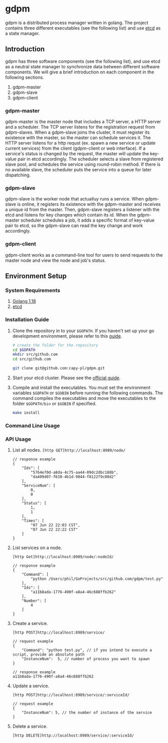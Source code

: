 # gdpm

gdpm is a distributed process manager written in golang. The project contains
three different executables (see the following list) and use [etcd](https://github.com/etcd-io/etcd) as a state manager.

## Introduction

gdpm has three software components (see the following list), and use etcd as a neutral state manager to synchronize data between different software components. We will give a brief introduction on each component in the following sections.

1. gdpm-master
2. gdpm-slave
3. gdpm-client

### gdpm-master

gdpm-master is the master node that includes a TCP server, a HTTP server and a scheduler. The TCP server listens for the registration request from gdpm-slaves. When a gdpm-slave joins the cluster, it must register its existence with the master, so the master can schedule services it. The HTTP server listens for a http requst (ex. spawn a new service or update current services) from the client (gdpm-client or web interface). If a service's status is changed by the request, the master will update the key-value pair in etcd accordingly. The scheduler selects a slave from registered slave pool, and schedules the service using round-robin method. If there is no available slave, the scheduler puts the service into a queue for later dispatching.

### gdpm-slave

gdpm-slave is the worker node that actualluy runs a service. When gdpm-slave is online, it registers its existence with the gdpm-master and receives a unique id from the master. Then, gdpm-slave registers a listener with the etcd and listens for key changes which contain its id. When the gdpm-master scheduler schedules a job, it adds a specific format of key-value pair to etcd, so the gdpm-slave can read the key change and work accordingly.

### gdpm-client

gdpm-client works as a command-line tool for users to send requests to the master node and view the node and job's status.

## Environment Setup

### System Requirements

1. [Golang 1.18](https://go.dev/dl/)
2. [etcd](https://etcd.io/docs/v3.5/install/)

### Installation Guide

1. Clone the repository in to your ```$GOPATH```. If you haven't set up your go development environment, please refer to this [guide](https://go.dev/doc/gopath_code).

    ```bash
    # create the folder for the repository
    cd $GOPATH
    mkdir src/github.com
    cd src/github.com
    ```

    ```bash
    git clone git@github.com:capy-pl/gdpm.git
    ```

2. Start your etcd cluster. Please see the [official guide](https://etcd.io/docs/v3.5/dev-guide/local_cluster/).

3. Compile and install the executables. You must set the environment variables ```$GOPATH``` or ```$GOBIN``` before running the following commands. The command compiles the executables and move the executables to the folder ```$GOPATH/bin``` or ```$GOBIN``` if specified.

    ```bash
    make install
    ```

### Command Line Usage

### API Usage

1. List all nodes. ```[http GET]http://localhost:8989/node/```

    ```jsonc
    // response example
    {
        "Ids": [
            "5764e70d-a8da-4c75-aa44-09dc2dbc188b",
            "da409d07-f630-4b1d-9844-f8122f9c08d2"
        ],
        "ServiceNum": [
            0,
            0
        ],
        "Status": [
            1,
            1
        ],
        "Times": [
            "07 Jun 22 22:03 CST",
            "07 Jun 22 22:22 CST"
        ]
    } 
    ```

2. List services on a node.

    ```[http Get]http://localhost:8989/node/:nodeId/```

    ```jsonc
    // response example
    {
        "Command": [
            "python /Users/phil/GoProjects/src/github.com/gdpm/test.py"
        ],
        "Ids": [
            "a11b8ada-1776-490f-a8a4-46c688ffb262"
        ],
        "Number": [
            4
        ]
    }
    ```

3. Create a service.

    ```[http POST]http://localhost:8989/service/```

    ```jsonc
    // request example
    {
        "Command": "python test.py", // if you intend to execute a script, provide an absolute path
        "InstanceNum":  5, // number of process you want to spawn
    }
    ```

    ```jsonc
    // response example
    a11b8ada-1776-490f-a8a4-46c688ffb262
    ```

4. Update a service.

    ```[http POST]http://localhost:8989/service/:serviceId/```

    ```jsonc
    // request example
    {
        "InstanceNum": 5, // the number of instance of the service
    }
    ```

5. Delete a service.

    ```[http DELETE]http://localhost:8989/service/:serviceId/```
